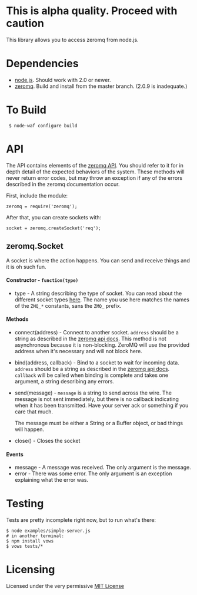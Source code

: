 **This is alpha quality. Proceed with caution**
=======================

This library allows you to access zeromq from node.js.

Dependencies
============

 * [node.js]. Should work with 2.0 or newer.
 * [zeromq]. Build and install from the master branch. (2.0.9 is inadequate.)

To Build
========

     $ node-waf configure build

API
===

The API contains elements of the [zeromq API][zmq-api]. You should refer to it
for in depth detail of the expected behaviors of the system. These methods will
never return error codes, but may throw an exception if any of the errors
described in the zeromq documentation occur.

First, include the module:

    zeromq = require('zeromq');

After that, you can create sockets with:

    socket = zeromq.createSocket('req');

zeromq.Socket
-------------
A socket is where the action happens. You can send and receive things and it is
oh such fun.

#### Constructor - `function(type)`
 * type - A string describing the type of socket. You can read about the
   different socket types [here][zmq-socket]. The name you use here matches the
   names of the `ZMQ_*` constants, sans the `ZMQ_` prefix.

#### Methods
 * connect(address) - Connect to another socket. `address` should be a string
   as described in the [zeromq api docs][zmq-connect]. This method is not
   asynchronous because it is non-blocking. ZeroMQ will use the provided
   address when it's necessary and will not block here.
 * bind(address, callback) - Bind to a socket to wait for incoming data.
   `address` should be a string as described in the [zeromq api docs][zmq-bind].
   `callback` will be called when binding is complete and takes one argument, 
   a string describing any errors.
 * send(message) - `message` is a string to send across the wire. The message is
   not sent immediately, but there is no callback indicating when it has been
   transmitted. Have your server ack or something if you care that much.

   The message must be either a String or a Buffer object, or bad things will
   happen.

 * close() - Closes the socket

#### Events
 * message - A message was received. The only argument is the message.
 * error - There was some error. The only argument is an exception explaining
   what the error was.

Testing
=======

Tests are pretty incomplete right now, but to run what's there:

    $ node examples/simple-server.js
    # in another terminal:
    $ npm install vows
    $ vows tests/*

Licensing
=========

Licensed under the very permissive [MIT License][mit-license]

[node.js]: http://nodejs.org/
[zeromq]: http://github.com/zeromq/zeromq2
[zmq-api]: http://api.zeromq.org/
[zmq-socket]: http://api.zeromq.org/zmq_socket.html
[zmq-connect]: http://api.zeromq.org/zmq_connect.html
[zmq-bind]: http://api.zeromq.org/zmq_bind.html
[mit-license]: http://www.opensource.org/licenses/mit-license.php
